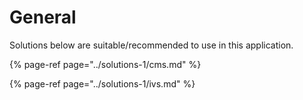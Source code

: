 # General

Solutions below are suitable/recommended to use in this application.

{% page-ref page="../solutions-1/cms.md" %}

{% page-ref page="../solutions-1/ivs.md" %}



